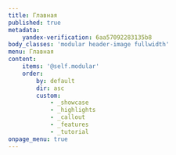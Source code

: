 ```yaml
---
title: Главная
published: true
metadata:
    yandex-verification: 6aa57092283135b8
body_classes: 'modular header-image fullwidth'
menu: Главная
content:
    items: '@self.modular'
    order:
        by: default
        dir: asc
        custom:
            - _showcase
            - _highlights
            - _callout
            - _features
            - _tutorial
onpage_menu: true
---
```


